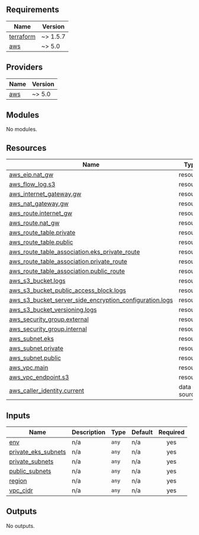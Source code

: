 <!-- BEGIN_TF_DOCS -->
## Requirements

| Name | Version |
|------|---------|
| <a name="requirement_terraform"></a> [terraform](#requirement\_terraform) | ~> 1.5.7 |
| <a name="requirement_aws"></a> [aws](#requirement\_aws) | ~> 5.0 |

## Providers

| Name | Version |
|------|---------|
| <a name="provider_aws"></a> [aws](#provider\_aws) | ~> 5.0 |

## Modules

No modules.

## Resources

| Name | Type |
|------|------|
| [aws_eip.nat_gw](https://registry.terraform.io/providers/hashicorp/aws/latest/docs/resources/eip) | resource |
| [aws_flow_log.s3](https://registry.terraform.io/providers/hashicorp/aws/latest/docs/resources/flow_log) | resource |
| [aws_internet_gateway.gw](https://registry.terraform.io/providers/hashicorp/aws/latest/docs/resources/internet_gateway) | resource |
| [aws_nat_gateway.gw](https://registry.terraform.io/providers/hashicorp/aws/latest/docs/resources/nat_gateway) | resource |
| [aws_route.internet_gw](https://registry.terraform.io/providers/hashicorp/aws/latest/docs/resources/route) | resource |
| [aws_route.nat_gw](https://registry.terraform.io/providers/hashicorp/aws/latest/docs/resources/route) | resource |
| [aws_route_table.private](https://registry.terraform.io/providers/hashicorp/aws/latest/docs/resources/route_table) | resource |
| [aws_route_table.public](https://registry.terraform.io/providers/hashicorp/aws/latest/docs/resources/route_table) | resource |
| [aws_route_table_association.eks_private_route](https://registry.terraform.io/providers/hashicorp/aws/latest/docs/resources/route_table_association) | resource |
| [aws_route_table_association.private_route](https://registry.terraform.io/providers/hashicorp/aws/latest/docs/resources/route_table_association) | resource |
| [aws_route_table_association.public_route](https://registry.terraform.io/providers/hashicorp/aws/latest/docs/resources/route_table_association) | resource |
| [aws_s3_bucket.logs](https://registry.terraform.io/providers/hashicorp/aws/latest/docs/resources/s3_bucket) | resource |
| [aws_s3_bucket_public_access_block.logs](https://registry.terraform.io/providers/hashicorp/aws/latest/docs/resources/s3_bucket_public_access_block) | resource |
| [aws_s3_bucket_server_side_encryption_configuration.logs](https://registry.terraform.io/providers/hashicorp/aws/latest/docs/resources/s3_bucket_server_side_encryption_configuration) | resource |
| [aws_s3_bucket_versioning.logs](https://registry.terraform.io/providers/hashicorp/aws/latest/docs/resources/s3_bucket_versioning) | resource |
| [aws_security_group.external](https://registry.terraform.io/providers/hashicorp/aws/latest/docs/resources/security_group) | resource |
| [aws_security_group.internal](https://registry.terraform.io/providers/hashicorp/aws/latest/docs/resources/security_group) | resource |
| [aws_subnet.eks](https://registry.terraform.io/providers/hashicorp/aws/latest/docs/resources/subnet) | resource |
| [aws_subnet.private](https://registry.terraform.io/providers/hashicorp/aws/latest/docs/resources/subnet) | resource |
| [aws_subnet.public](https://registry.terraform.io/providers/hashicorp/aws/latest/docs/resources/subnet) | resource |
| [aws_vpc.main](https://registry.terraform.io/providers/hashicorp/aws/latest/docs/resources/vpc) | resource |
| [aws_vpc_endpoint.s3](https://registry.terraform.io/providers/hashicorp/aws/latest/docs/resources/vpc_endpoint) | resource |
| [aws_caller_identity.current](https://registry.terraform.io/providers/hashicorp/aws/latest/docs/data-sources/caller_identity) | data source |

## Inputs

| Name | Description | Type | Default | Required |
|------|-------------|------|---------|:--------:|
| <a name="input_env"></a> [env](#input\_env) | n/a | `any` | n/a | yes |
| <a name="input_private_eks_subnets"></a> [private\_eks\_subnets](#input\_private\_eks\_subnets) | n/a | `any` | n/a | yes |
| <a name="input_private_subnets"></a> [private\_subnets](#input\_private\_subnets) | n/a | `any` | n/a | yes |
| <a name="input_public_subnets"></a> [public\_subnets](#input\_public\_subnets) | n/a | `any` | n/a | yes |
| <a name="input_region"></a> [region](#input\_region) | n/a | `any` | n/a | yes |
| <a name="input_vpc_cidr"></a> [vpc\_cidr](#input\_vpc\_cidr) | n/a | `any` | n/a | yes |

## Outputs

No outputs.
<!-- END_TF_DOCS -->